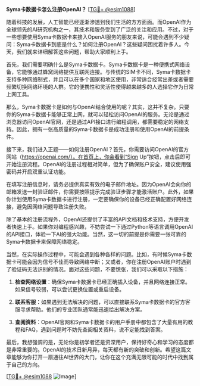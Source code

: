 **Syma卡数据卡怎么注册OpenAI？** [[TG💪+ @esim1088](https://t.me/s/esim1088)]

随着科技的发展，人工智能已经逐渐渗透到我们生活的方方面面。而OpenAI作为全球领先的AI研究机构之一，其技术和服务受到了广泛的关注和应用。不过，对于一些想要使用Syma卡数据卡来接入OpenAI服务的朋友来说，可能会遇到不少疑问：Syma卡数据卡到底是什么？如何注册OpenAI？这些疑问困扰着许多人。今天，我们就来详细解答这些问题，帮助大家顺利上手。

首先，我们需要明确什么是Syma卡数据卡。Syma卡数据卡是一种便携式网络设备，它能够通过蜂窝网络提供互联网连接。与传统的SIM卡不同，Syma卡数据卡支持多种网络制式，并且可以在多个国家和地区使用，非常适合经常出差或者需要频繁切换网络环境的人群。它的便携性和灵活性使得越来越多的人选择它作为日常上网工具。

那么，Syma卡数据卡是如何与OpenAI结合使用的呢？其实，这并不复杂。只要你的Syma卡数据卡能够正常上网，就可以轻松访问OpenAI的服务。无论是通过浏览器访问OpenAI官网，还是通过API接口进行编程调用，都需要稳定的网络支持。因此，拥有一张高质量的Syma卡数据卡是成功注册和使用OpenAI的前提条件。

接下来，我们进入正题——如何注册OpenAI？首先，你需要访问OpenAI的官方网站（https://openai.com/）。在首页上，你会看到“Sign Up”按钮，点击后即可开始注册流程。OpenAI的注册过程相对简单，但为了确保账户安全，建议使用强密码并开启双重认证功能。

在填写注册信息时，请务必提供真实有效的电子邮件地址。因为OpenAI会向你的邮箱发送一封验证邮件，你需要按照提示完成验证步骤才能激活账户。此外，如果你计划使用Syma卡数据卡进行注册，一定要确保你的设备已经正确配置好网络连接，避免因网络问题导致注册失败。

除了基本的注册流程外，OpenAI还提供了丰富的API文档和技术支持，方便开发者快速上手。如果你对编程感兴趣，不妨尝试一下通过Python等语言调用OpenAI的API接口，体验一下AI的强大功能。当然，这一切的前提是你需要一张可靠的Syma卡数据卡来保障网络稳定。

当然，在实际操作过程中，可能会遇到各种各样的问题。比如，有时候Syma卡数据卡可能会因为信号不佳而导致网络中断；又或者，你在注册OpenAI账户时遇到了验证码无法识别的情况。面对这些问题，不要慌张，我们可以采取以下措施：

1. **检查网络设置**：确保Syma卡数据卡已经正确插入设备，并且网络连接正常。如果信号较弱，可以尝试更换位置或重启设备。
   
2. **联系客服**：如果遇到无法解决的问题，可以直接联系Syma卡数据卡的官方客服寻求帮助。他们的专业团队通常能迅速给出解决方案。

3. **查阅资料**：OpenAI官网和Syma卡数据卡的用户手册中都包含了大量有用的教程和FAQ，遇到问题时不妨先查阅相关资料，说不定能找到答案。

最后，我想强调的是，无论你是初学者还是资深用户，保持好奇心和学习的态度都是非常重要的。OpenAI的技术日新月异，每天都有新的突破和创新。希望这篇文章能够为你打开一扇通往AI世界的大门，让你在这个充满无限可能的时代中找到属于自己的方向。

[[TG💪+ @esim1088](https://t.me/s/esim1088) ![Image](https://i.postimg.cc/4NQfJmqS/Snipaste-2025-05-13-00-14-12.png)]